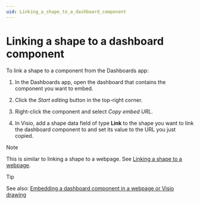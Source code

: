 ```yaml
---
uid: Linking_a_shape_to_a_dashboard_component
---
```


# Linking a shape to a dashboard component

To link a shape to a component from the Dashboards app:

1. In the Dashboards app, open the dashboard that contains the component you want to embed.

1. Click the *Start editing* button in the top-right corner.

1. Right-click the component and select *Copy embed URL*.

1. In Visio, add a shape data field of type **Link** to the shape you want to link the dashboard component to and set its value to the URL you just copied.

> [!NOTE]
> This is similar to linking a shape to a webpage. See [Linking a shape to a webpage](xref:Linking_a_shape_to_a_webpage).

> [!TIP]
> See also: [Embedding a dashboard component in a webpage or Visio drawing](xref:Embedding_a_dashboard_component_in_a_webpage_or_Visio_drawing)

